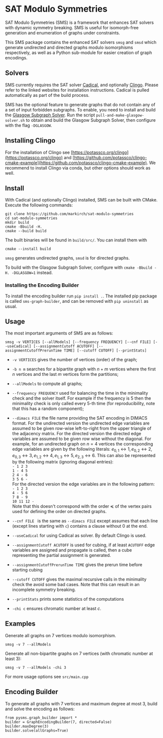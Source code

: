 # SAT Modulo Symmetries

SAT Modulo Symmetries (SMS) is a framework that enhances SAT solvers with dynamic symmetry breaking. SMS is useful for isomorph-free generation and enumeration of graphs under constraints.

This SMS package contains the enhanced SAT solvers `smsg` and `smsd` which generate undirected and directed graphs modulo isomorphisms respectively, as well as a Python sub-module for easier creation of graph encodings.

## Solvers

SMS currently requires the SAT solver [Cadical](https://github.com/arminbiere/cadical), and optionally [Clingo](https://potassco.org/clingo). Please refer to the linked websites for installation instructions.
Cadical is pulled automatically as part of the build process.

SMS has the optional feature to generate graphs that do not contain any of a set of input forbidden subgraphs.
To enable, you need to install and build the [Glasgow Subgraph Solver](https://github.com/ciaranm/glasgow-subgraph-solver).
Run the script `pull-and-make-glasgow-solver.sh` to obtain and build the Glasgow Subgraph Solver, then configure with the flag `-DGLASGOW`.

## Installing Clingo

For the installation of Clingo see [https://potassco.org/clingo](https://potassco.org/clingo) and [https://github.com/potassco/clingo-cmake-example](https://github.com/potassco/clingo-cmake-example).
We recommend to install Clingo via conda, but other options should work as well.

## Install

With Cadical (and optionally Clingo) installed, SMS can be built with CMake. Execute the following commands:

```
git clone https://github.com/markirch/sat-modulo-symmetries
cd sat-modulo-symmetries
mkdir build
cmake -Bbuild -H.
cmake --build build
```

The built binaries will be found in `build/src/`. You can install them with

```
cmake --install build
```

`smsg` generates undirected graphs, `smsd` is for directed graphs.

To build with the Glasgow Subgraph Solver, configure with `cmake -Bbuild -H. -DGLASGOW=1` instead.

### Installing the Encoding Builder

To install the encoding builder run `pip install .`.
The installed pip package is called `sms-graph-builder`, and can be removed with `pip uninstall` as usual.

## Usage

The most important arguments of SMS are as follows:

`smsg -v VERTICES [--allModels] [--frequency FREQUENCY] [--cnf FILE] [--useCadical] [--assignmentCutoff ACUTOFF] [--assignmentCutoffPrerunTime TIME] [--cutoff CUTOFF] [--printStats]`

- `-v VERTICES` gives the number of vertices (order) of the graph;
- `-b n m` searches for a bipartite graph with $n+m$ vertices where the first $n$ vertices and the last $m$ vertices form the partitions;
- `--allModels` to compute all graphs;
- `--frequency FREQUENCY` used for balancing the time in the minimality check and the solver itself. For example if the frequency is 5 then the minimality check is only called every 5-th time (for reproducibility, note that this has a random component);
- `--dimacs FILE` the file name providing the SAT encoding in DIMACS format. For the undirected version the undirected edge variables are assumed to be given row-wise left-to-right from the upper triangle of the adjacency matrix. For the directed version the directed edge variables are assumed to be given row wise without the diagonal. For example, for an undirected graph on $n=4$ vertices the corresponding edge variables are given by the following literals: $e_{0,1} \leftrightarrow 1, e_{0,2} \leftrightarrow 2, e_{0,3} \leftrightarrow 3, e_{1,2} \leftrightarrow 4, e_{1,3} \leftrightarrow 5, e_{2,3} \leftrightarrow 6$. This can also be represented by the following matrix (ignoring diagonal entries): <br> 
`- 1 2 3 ` <br>
`1 - 4 5 ` <br>
`2 4 - 6 ` <br>
`3 5 6 - ` <br>
For the directed version the edge variables are in the following pattern: <br> 
`- 1 2 3 ` <br>
`4 - 5 6 ` <br>
`7 8 - 9 ` <br>
`10 11 12 - ` <br>
Note that this doesn't correspond with the order $\preceq$ of the vertex pairs used for defining the order on directed graphs.

- `--cnf FILE ` is the same as `--dimacs FILE` except assumes that each line (except lines starting with `c`) contains a clause without 0 at the end.
- `--useCadical` for using Cadical as solver. By default Clingo is used.
- `--assignmentCutoff ACUTOFF` is used for cubing, if at least `ACUTOFF` edge variables are assigned and propagate is called, then a cube representing the partial assignment is generated.
- `--assignmentCutoffPrerunTime TIME` gives the prerun time before starting cubing
- `--cutoff CUTOFF` gives the maximal recursive calls in the minimality check the avoid some bad cases. Note that this can result in an incomplete symmetry breaking.
- `--printStats` prints some statistics of the computations
- `-chi c` ensures chromatic number at least $c$.

## Examples

Generate all graphs on 7 vertices modulo isomorphism.

```smsg -v 7 --allModels```

Generate all non-bipartite graphs on 7 vertices (with chromatic number at least 3):

```smsg -v 7 --allModels -chi 3```

For more usage options see `src/main.cpp`

## Encoding Builder

To generate all graphs with 7 vertices and maximum degree at most 3, build and solve the encoding as follows:

```
from pysms.graph_builder import *
builder = GraphEncodingBuilder(7, directed=False)
builder.maxDegree(3)
builder.solve(allGraphs=True)
```
